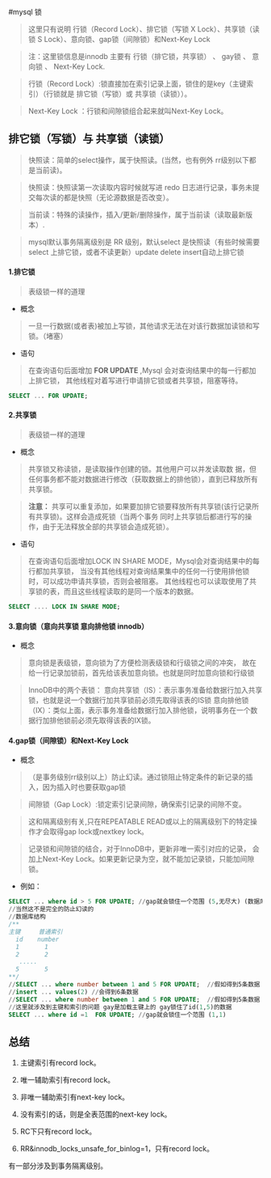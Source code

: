 #mysql 锁
>这里只有说明 行锁（Record Lock）、排它锁（写锁 X Lock）、共享锁（读锁 S Lock）、意向锁、gap锁（间隙锁）和Next-Key Lock

> 注：这里锁信息是innodb  主要有 行锁（排它锁，共享锁） 、 gay锁 、 意向锁 、 Next-Key Lock.

> 行锁（Record Lock）:锁直接加在索引记录上面，锁住的是key（主键索引）（行锁就是 排它锁（写锁）或 共享锁（读锁））。

>  Next-Key Lock ：行锁和间隙锁组合起来就叫Next-Key Lock。

排它锁（写锁）与 共享锁（读锁）
------------------------------
> 快照读：简单的select操作，属于快照读。(当然，也有例外 rr级别以下都是当前读)。

> 快照读：快照读第一次读取内容时候就写进 redo 日志进行记录，事务未提交每次读的都是快照（无论源数据是否改变）。

> 当前读：特殊的读操作，插入/更新/删除操作，属于当前读（读取最新版本）.

> mysql默认事务隔离级别是 RR 级别，默认select 是快照读（有些时候需要 select 上排它锁，或者不读更新）update delete insert自动上排它锁


#### 1.排它锁 

> 表级锁一样的道理

+ 概念 

> 一旦一行数据(或者表)被加上写锁，其他请求无法在对该行数据加读锁和写锁。（堵塞）


+ 语句

> 在查询语句后面增加 **FOR UPDATE** ,Mysql 会对查询结果中的每一行都加上排它锁，
其他线程对着写进行申请排它锁或者共享锁，阻塞等待。

```sql
SELECT ... FOR UPDATE;
```

#### 2.共享锁

> 表级锁一样的道理

+ 概念 

> 共享锁又称读锁，是读取操作创建的锁。其他用户可以并发读取数
据，但任何事务都不能对数据进行修改（获取数据上的排他锁），直到已释放所有共享锁。

> **注意：** 共享可以重复添加，如果要加排它锁要释放所有共享锁(该行记录所有共享锁)。这样会造成死锁（当两个事务
同时上共享锁后都进行写的操作，由于无法释放全部的共享锁会造成死锁）。

+ 语句

> 在查询语句后面增加LOCK IN SHARE MODE，Mysql会对查询结果中的每行都加共享锁，
当没有其他线程对查询结果集中的任何一行使用排他锁时，可以成功申请共享锁，否则会被阻塞。
其他线程也可以读取使用了共享锁的表，而且这些线程读取的是同一个版本的数据。

```sql
SELECT .... LOCK IN SHARE MODE;
```

#### 3.意向锁（意向共享锁 意向排他锁 innodb）

+ 概念

>意向锁是表级锁，意向锁为了方便检测表级锁和行级锁之间的冲突，
故在给一行记录加锁前，首先给该表加意向锁。也就是同时加意向锁和行级锁

>InnoDB中的两个表锁：
意向共享锁（IS）：表示事务准备给数据行加入共享锁，也就是说一个数据行加共享锁前必须先取得该表的IS锁
意向排他锁（IX）：类似上面，表示事务准备给数据行加入排他锁，说明事务在一个数据行加排他锁前必须先取得该表的IX锁。

#### 4.gap锁（间隙锁）和Next-Key Lock


+ 概念

>（是事务级别rr级别以上）防止幻读。通过锁阻止特定条件的新记录的插入，因为插入时也要获取gap锁

> 间隙锁（Gap Lock）:锁定索引记录间隙，确保索引记录的间隙不变。

> 这和隔离级别有关,只在REPEATABLE READ或以上的隔离级别下的特定操作才会取得gap lock或nextkey lock。

> 记录锁和间隙锁的结合，对于InnoDB中，更新非唯一索引对应的记录，
会加上Next-Key Lock。如果更新记录为空，就不能加记录锁，只能加间隙锁。

+ 例如：

```sql
SELECT ... where id > 5 FOR UPDATE; //gap就会锁住一个范围 (5,无尽大) (数据库只有1-5条数据,堵塞insert添加数据)
//当然这不是完全的防止幻读的
//数据库结构
/**
主键     普通索引
  id    number
  1       1
  2       2
   .....
  5       5
**/
//SELECT ... where number between 1 and 5 FOR UPDATE;  //假如得到5条数据
//insert ... values(2) //会得到6条数据
//SELECT ... where number between 1 and 5 FOR UPDATE;  //假如得到5条数据
//这里就涉及到主键和索引的问题 gay是加载主键上的 gay锁住了id(1,5)的数据
SELECT ... where id =1  FOR UPDATE; //gap就会锁住一个范围 (1,1)

```

总结
--------------------

1.  主键索引有record lock。

2.  唯一辅助索引有record lock。

3.  非唯一辅助索引有next-key lock。

4.  没有索引的话，则是全表范围的next-key lock。

5.  RC下只有record lock。

6.  RR&innodb_locks_unsafe_for_binlog=1，只有record lock。

有一部分涉及到事务隔离级别。
